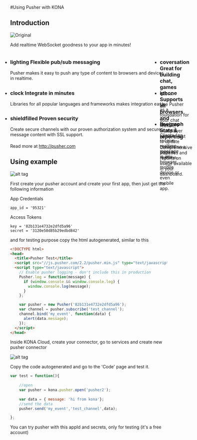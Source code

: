 
#Using Pusher with KONA

## Introduction




<img alt="Original" data-corsurl="https://s3.amazonaws.com/assets.heroku.com/addons.heroku.com/icons/108/original.png?1383868128" id="logo" src="https://s3.amazonaws.com/assets.heroku.com/addons.heroku.com/icons/108/original.png?1383868128">

Add realtime WebSocket goodness to your app in minutes!</span>

<div>

<ul class="benefits masonry" style="position: relative; height: 279px;">
<li class="last masonry-brick" style="position: absolute; top: 0px; left: 0px;">
<div class="content">
<h3>
<span class="icon custom_color">lighting</span>
<span class="title">
Flexible pub/sub messaging
</span>
</h3>

<p>Pusher makes it easy to push any type of content to browsers and devices in realtime.</p>

</div>
</li>
<li class="masonry-brick" style="position: absolute; top: 0px; left: 480px;">
<div class="content">
<h3>
<span class="icon custom_color">coversation</span>
<span class="title">
Great for building chat, games etc...
</span>
</h3>

<p>Use Pusher as a foundation for your chat feature, multiplayer game or just to update content on a page in realtime.</p>

</div>
</li>
<li class="masonry-brick" style="position: absolute; top: 99px; left: 0px;">
<div class="content">
<h3>
<span class="icon custom_color">clock</span>
<span class="title">
Integrate in minutes
</span>
</h3>

<p>Libraries for all popular languages and frameworks makes integration easy.</p>

</div>
</li>
<li class="last masonry-brick" style="position: absolute; top: 99px; left: 480px;">
<div class="content">
<h3>
<span class="icon custom_color">iphone</span>
<span class="title">
Supports all browsers and devices
</span>
</h3>

<p>Clients can receive realtime message in any browser, mobile device or even mobile app.</p>

</div>
</li>
<li class="masonry-brick" style="position: absolute; top: 180px; left: 0px;">
<div class="content">
<h3>
<span class="icon custom_color">shieldfilled</span>
<span class="title">
Proven security
</span>
</h3>

<p>Create secure channels with our proven authorization system and secure message content with SSL support.</p>

</div>
</li>
<li class="masonry-brick" style="position: absolute; top: 198px; left: 480px;">
<div class="content">
<h3>
<span class="icon custom_color">linegraph</span>
<span class="title">
Stats &amp; reporting
</span>
</h3>

<p>Comprehensive statistics and reports on usage available in your dashboard.</p>

</div>
</li>
</ul>

</div>

Read more at http://pusher.com


## Using example

![alt tag](http://i.imgur.com/ohxuXLQ.gif)


First create your pusher account and create your first app, then just get the following information

App Credentials
```
app_id = '95321'
```

Access Tokens
```
key = '82b131e4732e2dfd5a96'
secret = '3120e50d85b29edbd842'
```

and for testing purpose copy the html autogenerated, similar to this
```html
<!DOCTYPE html>
<head>
  <title>Pusher Test</title>
  <script src="//js.pusher.com/2.2/pusher.min.js" type="text/javascript"></script>
  <script type="text/javascript">
    // Enable pusher logging - don't include this in production
    Pusher.log = function(message) {
      if (window.console && window.console.log) {
        window.console.log(message);
      }
    };

    var pusher = new Pusher('82b131e4732e2dfd5a96');
    var channel = pusher.subscribe('test_channel');
    channel.bind('my_event', function(data) {
      alert(data.message);
    });
  </script>
</head>
```

Inside KONA Cloud, create your connector, go to services and create new pusher connector

![alt tag](http://i.imgur.com/JDOVHBd.png)

Copy the code autogenerated and go to the 'Code' page and test it.

```js
var test = function(){
    
    //open 
    var pusher = kona.pusher.open('pusher2'); 
    
    var data = { message: 'hi from kona'};
    //send the data
    pusher.send('my_event','test_channel',data);

};
```

You can try pusher with this appId and secrets, only for testing (it's a free account)



